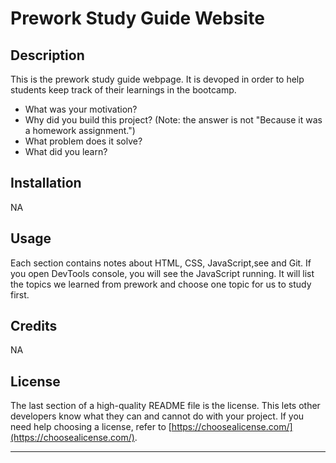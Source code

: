 # Prework Study Guide Website
## Description

This is the prework study guide webpage. It is devoped in order to help students keep track of their learnings in the bootcamp.

- What was your motivation?
- Why did you build this project? (Note: the answer is not "Because it was a homework assignment.")
- What problem does it solve?
- What did you learn?

## Installation

NA

## Usage

Each section contains notes about HTML, CSS, JavaScript,see and Git. If you open DevTools console, you will see the JavaScript running. It will list the topics we learned from prework and choose one topic for us to study first.

## Credits
NA

## License

The last section of a high-quality README file is the license. This lets other developers know what they can and cannot do with your project. If you need help choosing a license, refer to [https://choosealicense.com/](https://choosealicense.com/).

---
